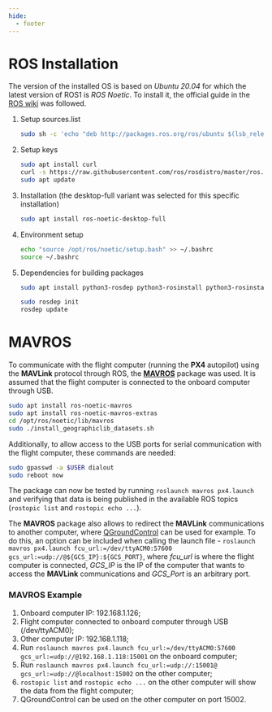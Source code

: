 ```yaml
---
hide:
  - footer
---
```


# ROS Installation

The version of the installed OS is based on *Ubuntu 20.04* for which the latest version of ROS1 is *ROS Noetic*. To install it, the official guide in the [ROS wiki](http://wiki.ros.org/noetic/Installation/Ubuntu) was followed.


1.  Setup sources.list
    ```bash
    sudo sh -c 'echo "deb http://packages.ros.org/ros/ubuntu $(lsb_release -sc) main" > /etc/apt/sources.list.d/ros-latest.list'
    ```

2.  Setup keys
    ```bash
    sudo apt install curl
    curl -s https://raw.githubusercontent.com/ros/rosdistro/master/ros.asc | sudo apt-key add -
    sudo apt update
    ```

3.  Installation (the desktop-full variant was selected for this specific installation)
    ```bash
    sudo apt install ros-noetic-desktop-full
    ```

4.  Environment setup
    ```bash
    echo "source /opt/ros/noetic/setup.bash" >> ~/.bashrc
    source ~/.bashrc
    ```

5.  Dependencies for building packages
    ```bash
    sudo apt install python3-rosdep python3-rosinstall python3-rosinstall-generator python3-wstool build-essential

    sudo rosdep init
    rosdep update
    ```

# MAVROS

To communicate with the flight computer (running the **PX4** autopilot) using the **MAVLink** protocol through ROS, the [**MAVROS**](http://wiki.ros.org/mavros) package was used. It is assumed that the flight computer is connected to the onboard computer through USB.

```bash
sudo apt install ros-noetic-mavros
sudo apt install ros-noetic-mavros-extras
cd /opt/ros/noetic/lib/mavros
sudo ./install_geographiclib_datasets.sh 
```

Additionally, to allow access to the USB ports for serial communication with the flight computer, these commands are needed:

```bash
sudo gpasswd -a $USER dialout
sudo reboot now
```

The package can now be tested by running `roslaunch mavros px4.launch` and verifying that data is being published in the available ROS topics (`rostopic list` and `rostopic echo ...`).

The **MAVROS** package also allows to redirect the **MAVLink** communications to another computer, where [QGroundControl](http://qgroundcontrol.com/) can be used for example. To do this, an option can be included when calling the launch file - `roslaunch mavros px4.launch fcu_url:=/dev/ttyACM0:57600 gcs_url:=udp://@${GCS_IP}:${GCS_PORT}`, where *fcu_url* is where the flight computer is connected, *GCS_IP* is the IP of the computer that wants to access the **MAVLink** communications and *GCS_Port* is an arbitrary port.

### MAVROS Example

1.  Onboard computer IP: 192.168.1.126; 
2.  Flight computer connected to onboard computer through USB (/dev/ttyACM0);
3.  Other computer IP: 192.168.1.118;
4.  Run `roslaunch mavros px4.launch fcu_url:=/dev/ttyACM0:57600 gcs_url:=udp://@192.168.1.118:15001` on the onboard computer;
5.  Run `roslaunch mavros px4.launch fcu_url:=udp://:15001@ gcs_url:=udp://@localhost:15002` on the other computer;
6.  `rostopic list` and `rostopic echo ...` on the other computer will show the data from the flight computer;
7.  QGroundControl can be used on the other computer on port 15002.

